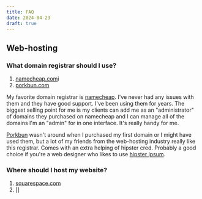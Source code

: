 ```yaml
---
title: FAQ
date: 2024-04-23
draft: true
---
```


## Web-hosting

### What domain registrar should I use?

1. [namecheap.com](https://www.namecheap.com/)i
2. [porkbun.com](https://porkbun.com/)

My favorite domain registrar is [namecheap](https://www.namecheap.com/). I've
never had any issues with them and they have good support. I've been using them
for years. The biggest selling point for me is my clients can add me as an 
"administrator" of domains they purchased on namecheap and I can manage all of 
the domains I'm an "admin" for in one interface. It's really handy for me.

[Porkbun](https://porkbun.com/) wasn't around when I purchased my first domain 
or I might have used them, but a lot of my friends from the web-hosting industry 
really like this registrar. Comes with an extra helping of hipster cred. 
Probably a good choice if you're a web designer who likes to use
[hipster ipsum](https://hipsum.co/).

### Where should I host my website?

1. [squarespace.com](https://www.squarespace.com/)
2. []
